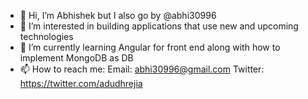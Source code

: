 - 👋 Hi, I’m Abhishek but I also go by @abhi30996
- 👀 I’m interested in building applications that use new and upcoming technologies
- 🌱 I’m currently learning Angular for front end along with how to implement MongoDB as DB
- 📫 How to reach me:
  Email: abhi30996@gmail.com
  Twitter: https://twitter.com/adudhrejia

<!---
abhi30996/abhi30996 is a ✨ special ✨ repository because its `README.md` (this file) appears on your GitHub profile.
You can click the Preview link to take a look at your changes.
--->
